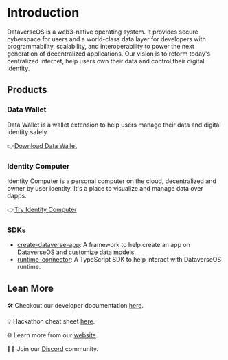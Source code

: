 # Introduction

DataverseOS is a web3-native operating system. It provides secure cyberspace for users and a world-class data layer for developers with programmability, scalability, and interoperability to power the next generation of decentralized applications. Our vision is to reform today's centralized internet, help users own their data and control their digital identity. 

## Products
### Data Wallet
Data Wallet is a wallet extension to help users manage their data and digital identity safely.

👉[Download Data Wallet](https://chrome.google.com/webstore/detail/dataverse/kcigpjcafekokoclamfendmaapcljead)

### Identity Computer
Identity Computer is a personal computer on the cloud, decentralized and owner by user identity. It's a place
to visualize and manage data over dapps.

👉[Try Identity Computer](https://dataverse-os.com)

### SDKs
- [create-dataverse-app](https://www.npmjs.com/package/create-dataverse-app): A framework to help create an app on DataverseOS and customize data models.
- [runtime-connector](https://www.npmjs.com/package/@dataverse/runtime-connector): A TypeScript SDK to help interact with DataverseOS runtime.

## Lean More
🛠️ Checkout our developer documentation [here](https://docs.dataverse-os.com).

💡 Hackathon cheat sheet [here](https://ownershiplabs.notion.site/Hackathon-Cheat-Sheet-cb7ff7903ed0469e8d4eee2cef32b510#f6ce58b4141e43b28c8f134e1c83e668).

🌐 Learn more from our [website](https://dataverse-os.com).

🙋‍♀️ Join our [Discord](https://discord.gg/BnCek4e6ny) community.
